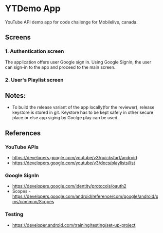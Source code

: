 # YTDemo App
YouTube API demo app for code challenge for Mobilelive, canada.

## Screens
### 1. Authentication screen
The application offers user Google sign in. Using Google SignIn, the user can sign-in to the app and proceed to the main screen.
### 2. User's Playlist screen

## Notes:
- To build the release variant of the app locally(for the reviewer), release keystore is stored in git. Keystore has to be kept safely in other secure place or else app siging by Goolge play can be used.

## References
### YouTube APIs
- https://developers.google.com/youtube/v3/quickstart/android
- https://developers.google.com/youtube/v3/docs/playlists/list
### Google SignIn
- https://developers.google.com/identity/protocols/oauth2
- Scopes - https://developers.google.com/android/reference/com/google/android/gms/common/Scopes

### Testing
- https://developer.android.com/training/testing/set-up-project